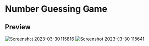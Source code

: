 # Number Guessing Game


## Preview
![Screenshot 2023-03-30 115816](https://user-images.githubusercontent.com/117558233/228748686-e2d8e0b4-e3f4-412b-a698-6628d0621ddd.png)
![Screenshot 2023-03-30 115641](https://user-images.githubusercontent.com/117558233/228748691-c0672c9f-19d7-44a9-96e4-4abb1c5e2d49.png)
